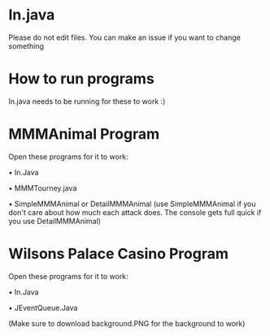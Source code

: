 # In.java
Please do not edit files. You can make an issue if you want to change something
# How to run programs
In.java needs to be running for these to work :)


# MMMAnimal Program
Open these programs for it to work:

• In.Java

• MMMTourney.java

• SimpleMMMAnimal or DetailMMMAnimal (use SimpleMMMAnimal if you don't care about how much each attack does. The console gets full quick if you use DetailMMMAnimal)


# Wilsons Palace Casino Program
Open these programs for it to work:

• In.Java

• JEventQueue.Java

(Make sure to download background.PNG for the background to work)
